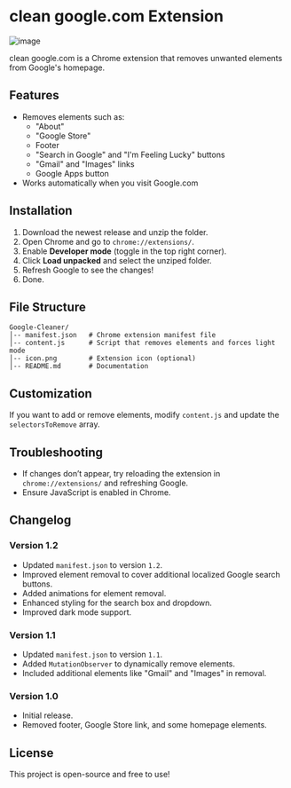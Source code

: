 # clean google.com Extension
![image](https://github.com/user-attachments/assets/bbf1a0bf-dc07-4406-9d03-8a90696a83a9)


clean google.com is a Chrome extension that removes unwanted elements from Google's homepage.

## Features

- Removes elements such as:
  - "About"
  - "Google Store"
  - Footer
  - "Search in Google" and "I'm Feeling Lucky" buttons
  - "Gmail" and "Images" links
  - Google Apps button
- Works automatically when you visit Google.com

## Installation

1. Download the newest release and unzip the folder.
2. Open Chrome and go to `chrome://extensions/`.
3. Enable **Developer mode** (toggle in the top right corner).
4. Click **Load unpacked** and select the unziped folder. 
5. Refresh Google to see the changes!
6. Done.

## File Structure

```
Google-Cleaner/
│-- manifest.json   # Chrome extension manifest file
│-- content.js      # Script that removes elements and forces light mode
│-- icon.png        # Extension icon (optional)
│-- README.md       # Documentation
```

## Customization

If you want to add or remove elements, modify `content.js` and update the `selectorsToRemove` array.

## Troubleshooting

- If changes don’t appear, try reloading the extension in `chrome://extensions/` and refreshing Google.
- Ensure JavaScript is enabled in Chrome.

## Changelog

### Version 1.2
- Updated `manifest.json` to version `1.2`.
- Improved element removal to cover additional localized Google search buttons.
- Added animations for element removal.
- Enhanced styling for the search box and dropdown.
- Improved dark mode support.

### Version 1.1
- Updated `manifest.json` to version `1.1`.
- Added `MutationObserver` to dynamically remove elements.
- Included additional elements like "Gmail" and "Images" in removal.

### Version 1.0
- Initial release.
- Removed footer, Google Store link, and some homepage elements.

## License

This project is open-source and free to use!
